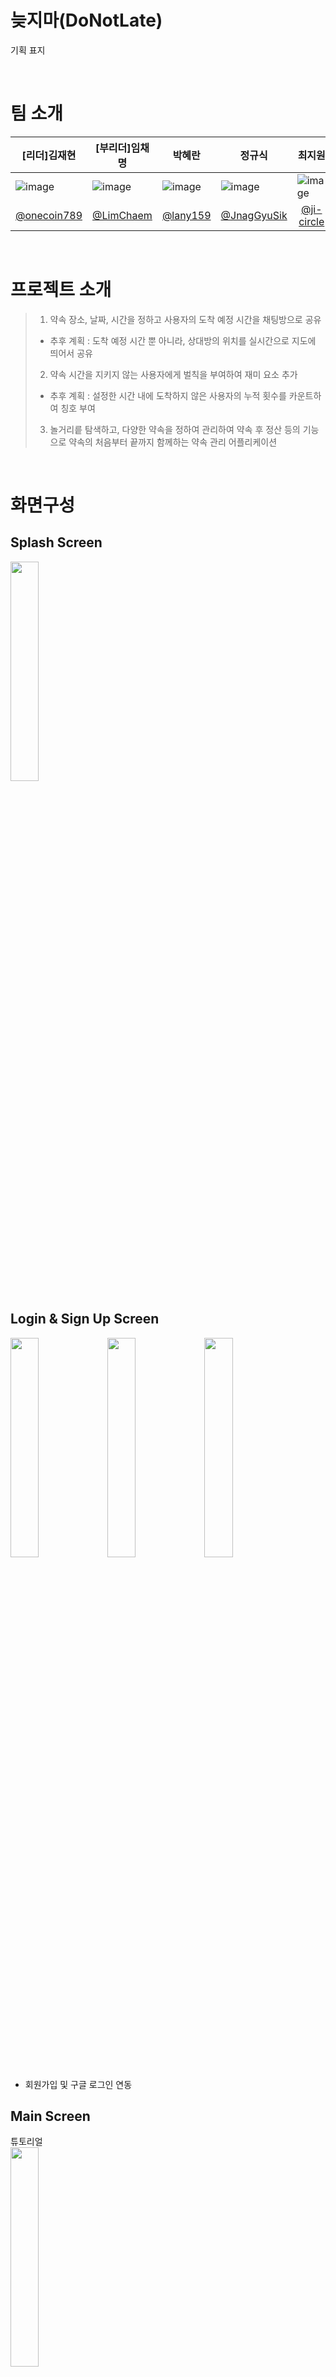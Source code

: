 # 늦지마(DoNotLate)
기획 표지

<br>

# 팀 소개

| [리더]김재현                                                                                                                 | [부리더]임채명                                                                                                                | 박혜란                                                                                                                     | 정규식                                                                                                                     | 최지원                                                                                                                     |
|-------------------------------------------------------------------------------------------------------------------------|-------------------------------------------------------------------------------------------------------------------------|-------------------------------------------------------------------------------------------------------------------------|-------------------------------------------------------------------------------------------------------------------------|-------------------------------------------------------------------------------------------------------------------------|
| ![image](https://github.com/TeamProject10Final/TeamProject_Final/assets/161275717/7387ac81-1509-412e-89ac-68807008dd2e) | ![image](https://github.com/TeamProject10Final/TeamProject_Final/assets/161275717/1a5bf764-2d05-4c2e-a8d7-0060659e94e3) | ![image](https://github.com/TeamProject10Final/TeamProject_Final/assets/161275717/8b7c1672-cc20-447a-bfe9-80c29d7b18c9) | ![image](https://github.com/TeamProject10Final/TeamProject_Final/assets/161275717/a274f21c-eb02-4933-a9cc-6d5cf44a142c) | ![image](https://github.com/TeamProject10Final/TeamProject_Final/assets/161275717/7156cd6c-cc5b-433f-975b-0f74f22beafc) |
| <div align=center>[@onecoin789](https://github.com/onecoin789)</div>                                                    | <div align=center>[@LimChaem](https://github.com/LimChaem)</div>                                                        | <div align=center>[@lany159](https://github.com/lany159)</div>                                                          | <div align=center>[@JnagGyuSik](https://github.com/JnagGyuSik)</div>                                                    | <div align=center>[@ji-circle](https://github.com/ji-circle)</div>                                                      |

<br>

# 프로젝트 소개
> 1. 약속 장소, 날짜, 시간을 정하고 사용자의 도착 예정 시간을 채팅방으로 공유
> - 추후 계획 : 도착 예정 시간 뿐 아니라, 상대방의 위치를 실시간으로 지도에 띄어서 공유
> 2. 약속 시간을 지키지 않는 사용자에게 벌칙을 부여하여 재미 요소 추가
> - 추후 계획 : 설정한 시간 내에 도착하지 않은 사용자의 누적 횟수를 카운트하여 칭호 부여
> 3. 놀거리릍 탐색하고, 다양한 약속을 정하여 관리하여 약속 후 정산 등의 기능으로 약속의 처음부터 끝까지 함께하는 약속 관리 어플리케이션

<br>

# 화면구성
## Splash Screen
<img src="https://raw.githubusercontent.com/TeamProject10Final/TeamProject_Final/JnagGyuSik-patch-1/ic_main_logo2.png" width="30%" height="30%"/>

## Login & Sign Up Screen
<img src="https://raw.githubusercontent.com/TeamProject10Final/TeamProject_Final/readme/%EB%A1%9C%EA%B7%B8%EC%9D%B8.jpg" width="30%" height="30%"/> <img src="https://raw.githubusercontent.com/TeamProject10Final/TeamProject_Final/readme/%ED%9A%8C%EC%9B%90%EA%B0%80%EC%9E%85%20%EC%95%BD%EA%B4%80.jpg" width="30%" height="30%"/> <img src="https://raw.githubusercontent.com/TeamProject10Final/TeamProject_Final/readme/%ED%9A%8C%EC%9B%90%EA%B0%80%EC%9E%85.jpg" width="30%" height="30%"/>

- 회원가입 및 구글 로그인 연동

## Main Screen
튜토리얼<br>
<img src="https://raw.githubusercontent.com/TeamProject10Final/TeamProject_Final/readme/%ED%8A%9C%ED%86%A0%EB%A6%AC%EC%96%BC.jpg" width="30%" height="30%"/>

메인화면<br>
<img src="https://raw.githubusercontent.com/TeamProject10Final/TeamProject_Final/readme/%EB%A9%94%EC%9D%B8%ED%99%94%EB%A9%B4.jpg" width="30%" height="30%"/>


- 약속 잡기 : 사용자들과 약속을 정하고, 채팅방을 통하여 소통하며 목적지까지의 거리 및 도착 예정 시간을 알림
- 내 약속 : 진행 중인 혹은 진행 예정 될 여러 약속들을 관리
- 정산 하기 : 약속 후 정산 관리
- 놀거리 : 장소 찾기 및 인근 기준으로 놀거리 탐색과 길찾기
- 친구 관리 : 나의 친구들을 관리
- 미니 게임 : 간단한 내기, 술자리 등의 상황에서 이용

## Make Appointment Screen

<img src="https://raw.githubusercontent.com/TeamProject10Final/TeamProject_Final/readme/%EB%B0%A9%EC%83%9D%EC%84%B1.jpg" width="30%" height="30%"/> <img src="https://raw.githubusercontent.com/TeamProject10Final/TeamProject_Final/readme/%EB%B0%A9%EC%83%9D%EC%84%B12.jpg" width="30%" height="30%"/>

<img src="https://raw.githubusercontent.com/TeamProject10Final/TeamProject_Final/readme/%EB%B0%A9%EC%83%9D%EC%84%B14.jpg" width="30%" height="30%"/> <img src="https://raw.githubusercontent.com/TeamProject10Final/TeamProject_Final/readme/%EB%B0%A9%EC%83%9D%EC%84%B15.jpg" width="30%" height="30%"/>



- 안내에 따라 약속을 잡고 실시간 채팅을 통해 사용자들과 소통
- 목적지까지의 거리 및 도착 예정 시간을 공유하여 상대방의 도착을 짐작

## Search Place Screen
<img src="https://raw.githubusercontent.com/TeamProject10Final/TeamProject_Final/readme/%ED%94%8C%EB%A0%88%EC%9D%B4%EC%8A%A4.jpg" width="30%" height="30%"/> <img src="https://raw.githubusercontent.com/TeamProject10Final/TeamProject_Final/readme/%ED%94%8C%EB%A0%88%EC%9D%B4%EC%8A%A41.jpg" width="30%" height="30%"/> <img src="https://raw.githubusercontent.com/TeamProject10Final/TeamProject_Final/readme/%ED%94%8C%EB%A0%88%EC%9D%B4%EC%8A%A42.jpg" width="30%" height="30%"/> <img src="https://raw.githubusercontent.com/TeamProject10Final/TeamProject_Final/readme/%ED%94%8C%EB%A0%88%EC%9D%B4%EC%8A%A43.jpg" width="30%" height="30%"/> <img src="https://raw.githubusercontent.com/TeamProject10Final/TeamProject_Final/readme/%ED%94%8C%EB%A0%88%EC%9D%B4%EC%8A%A44.jpg" width="30%" height="30%"/> <img src="https://raw.githubusercontent.com/TeamProject10Final/TeamProject_Final/readme/%ED%94%8C%EB%A0%88%EC%9D%B4%EC%8A%A45.jpg" width="30%" height="30%"/> <img src="https://raw.githubusercontent.com/TeamProject10Final/TeamProject_Final/readme/%ED%94%8C%EB%A0%88%EC%9D%B4%EC%8A%A46.jpg" width="30%" height="30%"/>


- 장소 검색 및 길찾기 기능

## Friend Menagement Screen
<img src="https://raw.githubusercontent.com/TeamProject10Final/TeamProject_Final/readme/%EC%B9%9C%EA%B5%AC%20%EC%8B%A0%EC%B2%AD%20(2).jpg" width="30%" height="30%"/> <img src="https://raw.githubusercontent.com/TeamProject10Final/TeamProject_Final/readme/%EC%B9%9C%EA%B5%AC%20%EC%9A%94%EC%B2%AD%20%EB%AA%A9%EB%A1%9D.jpg" width="30%" height="30%"/>


- 친구 요청, 거절, 차단

## Settlement Management Screen


![image](https://github.com/TeamProject10Final/TeamProject_Final/assets/161275717/acd6c5f5-2cc2-4bf3-b7c4-c464d91e7b0b)
![image](https://github.com/TeamProject10Final/TeamProject_Final/assets/161275717/30afe583-909d-4a18-ae67-cea5db20cf6c)
![image](https://github.com/TeamProject10Final/TeamProject_Final/assets/161275717/6a9345cc-7cf5-4e34-9b39-be4b9aa478a3)
![image](https://github.com/TeamProject10Final/TeamProject_Final/assets/161275717/e3699546-efbf-4973-afaa-66afbf6c6b70)

- 약속 후 발생하는 벌금액도 손쉽게 정산 가능
- 약속에 따른 총 지출액과 내역을 한 눈에 확인

## Appointment management Screen
<img src="https://raw.githubusercontent.com/TeamProject10Final/TeamProject_Final/readme/%EC%B1%84%ED%8C%85%EB%B0%A9.jpg" width="30%" height="30%"/> <img src="https://raw.githubusercontent.com/TeamProject10Final/TeamProject_Final/readme/%EC%B1%84%ED%8C%85%EB%B0%A91.jpg" width="30%" height="30%"/>

<img src="https://raw.githubusercontent.com/TeamProject10Final/TeamProject_Final/readme/%EC%B1%84%ED%8C%85%EB%B0%A92.jpg" width="30%" height="30%"/> <img src="https://raw.githubusercontent.com/TeamProject10Final/TeamProject_Final/readme/%EC%B1%84%ED%8C%85%EB%B0%A93.jpg" width="30%" height="30%"/>


위젯

<img src="https://raw.githubusercontent.com/TeamProject10Final/TeamProject_Final/readme/%EC%9C%84%EC%A0%AF.jpg" width="30%" height="30%"/>

- 진행 중인 혹은 진행 예정 될 여러 약속을 리스트로 확인
- 임박한 약속에 대해 상단에 표시
- 위젯생성

## Mini Game Screen
<img src="https://raw.githubusercontent.com/TeamProject10Final/TeamProject_Final/readme/%EB%AF%B8%EB%8B%88%EA%B2%8C%EC%9E%84.jpg" width="30%" height="30%"/> <img src="https://raw.githubusercontent.com/TeamProject10Final/TeamProject_Final/readme/%EB%A3%B0%EB%A0%9B%20%EA%B2%B0%EA%B3%BC.jpg" width="30%" height="30%"/>


- 여러 상황에서 이용하는 미니 게임

## Setting & My Page Screen
<img src="https://raw.githubusercontent.com/TeamProject10Final/TeamProject_Final/readme/%EC%9D%BC%EB%B0%98%20%EC%84%A4%EC%A0%95.jpg" width="30%" height="30%"/>



다크모드

<img src="https://raw.githubusercontent.com/TeamProject10Final/TeamProject_Final/readme/%EB%8B%A4%ED%81%AC%EB%AA%A8%EB%93%9C%20%EC%84%A4%EC%A0%95.jpg" width="30%" height="30%"/> <img src="https://raw.githubusercontent.com/TeamProject10Final/TeamProject_Final/readme/%EB%8B%A4%ED%81%AC%EB%AA%A8%EB%93%9C%20%EB%A9%94%EC%9D%B8.jpg" width="30%" height="30%"/>



문의하기

<img src="https://raw.githubusercontent.com/TeamProject10Final/TeamProject_Final/readme/%EC%84%B8%ED%8C%852.jpg" width="30%" height="30%"/>



개인청보처리

<img src="https://raw.githubusercontent.com/TeamProject10Final/TeamProject_Final/readme/%EC%84%B8%ED%8C%851.jpg" width="30%" height="30%"/>


- 내 정보 확인
- 다크 모드 및 로그 아웃, 회원탈퇴
- 사용자들의 의견을 수립할 수 있는 개발진들과 소통 가능한 공간
  <br>

<br>

# 주요기능
## Login & Sign Up Screen
- 비밀번호 번호 숨김 처리
- 회원가입 시, 이메일 중복 및 비밀번호 유효성 검사
- 이메일 인증
- 구글 및 카카오 로그인 연동 (comming soon)

<br>

## Main Screen
- 테마 클릭 시, 해당 기능으로 이동
- 최초 접속 시 튜토리얼 보여줌

<br>

## Make Appointment Screen
- 안내에 따라 진행 후 추가 된 사용자들 간의 채팅방 형성
- 상대방의 목적지 도착 예정 시간을 공유 및 전달
- 상대방의 도착 예상 시간 뿐 아니라, 실시간 위치를 지도에 띄어서 공유 (comming soon)

<br>

## Search Place Screen
- 주변 놀거리 검색
- 해당 장소를 선택 시, 현재 위치 기반으로 목적지까지의 길찾기 가능

<br>

## Friend Menagement Screen
- 친구 추가 및 삭제, 차단 가능
- 친구 정보 확인
- 벌칙을 받은 친구에게 타이틀 부여 (comming soon)

<br>

## Settlement Management Screen
- 금액, 인원, 벌칙금 등을 입력한 약속 맞춤형 정산 기능
- 진행중인 약속의 정산 내역 미리보기
- 정산을 통해 총 지출과 최신 약속 건수 확인
- 소비 내역 패턴 분석 (comming soon)

<br>

## Appointment management Screen
- 현재 진행중인 내 약속 리스트 확인
- 진행 완료 된 약속 리스트 확인 (comming soon)

<br>

## Mini Game Screen
- 미니 게임을 통해 다양한 상황에서 활용 (comming soon)

<br>

## Setting & My Page Screen
- 내 정보 확인
- 로그아웃 가능
- 다크모드
- 개발자에게 문의 기능
- 개인정보처리
- 앱 사용 설명서

<br>

# 라이브러리
- **RecyclerView**
- **ViewPager2**
- **ViewBinding**
- **Jetpack Libraries(viewmodel, livedata, room database)**
- **Okhttp, Gson, Glide, Coil**
- **Kotlin Coroutines and Flow**
- **Google Map Api, Google Places API, Google Route API**
